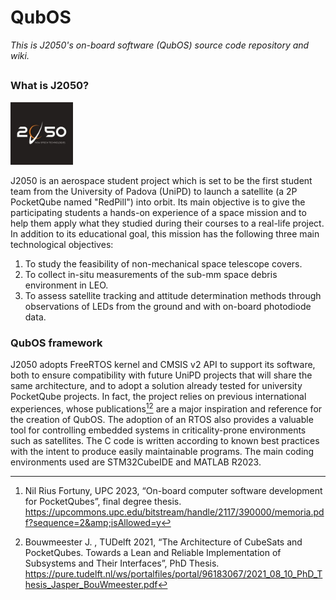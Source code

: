 # QubOS
*This is J2050's on-board software (QubOS) source code repository and wiki.*
## 
### What is J2050?
<img src="./imgs/QubOS-J2050logo.jpg" alt="J2050 logo" width="100"/></br>

J2050 is an aerospace student project which is set to be the first student team from the University of Padova (UniPD) to launch a satellite (a 2P PocketQube named "RedPill") into orbit.
Its main objective is to give the participating students a hands-on experience of a space mission and to help them apply what they studied during their courses to a real-life project.
In addition to its educational goal, this mission has the following three main technological objectives:
1) To study the feasibility of non-mechanical space telescope covers.
2) To collect in-situ measurements of the sub-mm space debris environment in LEO.
3) To assess satellite tracking and attitude determination methods through observations of LEDs from the ground and with on-board photodiode data.

### QubOS framework
J2050 adopts FreeRTOS kernel and CMSIS v2 API to support its software, both to ensure compatibility with future UniPD projects that will share the same architecture, and to adopt a solution already tested for university PocketQube projects. 
In fact, the project relies on previous international experiences, whose publications[^1][^2] are a major inspiration and reference for the creation of QubOS. 
The adoption of an RTOS also provides a valuable tool for controlling embedded systems in criticality-prone environments such as satellites.
The C code is written according to known best practices with the intent to produce easily maintainable programs. The main coding environments used are STM32CubeIDE and MATLAB R2023.

[^1]: Nil Rius Fortuny, UPC 2023, “On-board computer software development for PocketQubes”, final degree thesis.
https://upcommons.upc.edu/bitstream/handle/2117/390000/memoria.pdf?sequence=2&amp;isAllowed=y  
[^2]: Bouwmeester J. , TUDelft 2021, “The Architecture of CubeSats and PocketQubes. Towards a Lean and Reliable Implementation of Subsystems and Their Interfaces”, PhD Thesis.
https://pure.tudelft.nl/ws/portalfiles/portal/96183067/2021_08_10_PhD_Thesis_Jasper_BouWmeester.pdf
